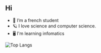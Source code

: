 ## Hi 

-  📘 I’m a french student
-  🪐 I love science and computer science.
-  🖥️ I'm learning infomatics

![Top Langs](https://github-readme-stats.vercel.app/api/top-langs/?username=Kelqu1&layout=compact)
